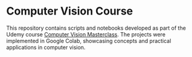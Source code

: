 # Computer Vision Course

This repository contains scripts and notebooks developed as part of the Udemy course [Computer Vision Masterclass](https://www.udemy.com/course/computer-vision-masterclass). The projects were implemented in Google Colab, showcasing concepts and practical applications in computer vision.